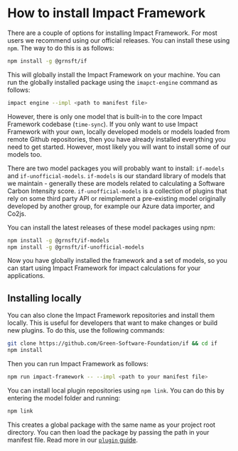 # How to install Impact Framework

There are a couple of options for installing Impact Framework. For most users we recommend using our official releases. You can install these using `npm`. The way to do this is as follows:

```sh
npm install -g @grnsft/if
```

This will globally install the Impact Framework on your machine. You can run the globally installed package using the `imapct-engine` command as follows:

```sh
impact engine --impl <path to manifest file> 
```

However, there is only one model that is built-in to the core Impact Framework codebase (`time-sync`). If you only want to use Impact Framework with your own, locally developed models or models loaded from remote Github repositories, then you have already installed everything you need to get started. However, most likely you will want to install some of our models too.

There are two model packages you will probably want to install: `if-models` and `if-unofficial-models`. 
`if-models` is our standard library of models that we maintain - generally these are models related to calculating a Software Carbon Intensity score.
`if-unofficial-models` is a collection of plugins that rely on some third party API or reimplement a pre-existing model originally developed by another group, for example our Azure data importer, and Co2js.

You can install the latest releases of these model packages using npm:

```sh
npm install -g @grnsft/if-models
npm install -g @grnsft/if-unofficial-models
```

Now you have globally installed the framework and a set of models, so you can start using Impact Framework for impact calculations for your applications.


## Installing locally

You can also clone the Impact Framework repositories and install them locally. This is useful for developers that want to make changes or build new plugins. To do this, use the following commands:

```sh
git clone https://github.com/Green-Software-Foundation/if && cd if
npm install
```

Then you can run Impact Framework as follows:

```sh
npm run impact-framework -- --impl <path to your manifest file>
```

You can install local plugin repositories using `npm link`. You can do this by entering the model folder and running:

```sh
npm link
```

This creates a global package with the same name as your project root directory. You can then load the package by passing the path in your manifest file.
Read more in our [`plugin` guide](./how-to-import-plugins.md).
